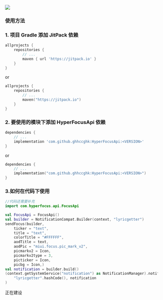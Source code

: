 [![](https://jitpack.io/v/ghhccghk/HyperFocusApi.svg)](https://jitpack.io/#ghhccghk/HyperFocusApi)

### 使用方法

### 1. 项目 Gradle 添加 JitPack 依赖

```groovy
allprojects {
    repositories {
        // ...
        maven { url 'https://jitpack.io' }
    }
}
```

or

```kotlin
allprojects {
    repositories {
        // ...
        maven("https://jitpack.io")
    }
}
```

### 2. 要使用的模块下添加 HyperFocusApi 依赖


```groovy
dependencies {
    // ...
    implementation 'com.github.ghhccghk:HyperFocusApi:<VERSION>'
}
```

or

```kotlin
dependencies {
    // ...
    implementation("com.github.ghhccghk:HyperFocusApi:<VERSION>")
}
```

### 3.如何在代码下使用

```kotlin
//代码还需要补充
import com.hyperfocus.api.FocusApi

val FocusApi = FocusApi()
val builder = NotificationCompat.Builder(context, "lyricgetter")
sendFocus(builder,
    ticker = "text",
    title = "text",
    colorTitle = "#FFFFFF",
    aodTitle = text,
    aodPic = "miui.focus.pic_mark_v2",
    picmarkv2 = Icon,
    picmarkv2type = 3,
    picticker = Icon,
    picbg = Icon,)
val notification = builder.build()
(context.getSystemService("notification") as NotificationManager).notify(
    "lyricgetter".hashCode(), notification
)
```
正在建设